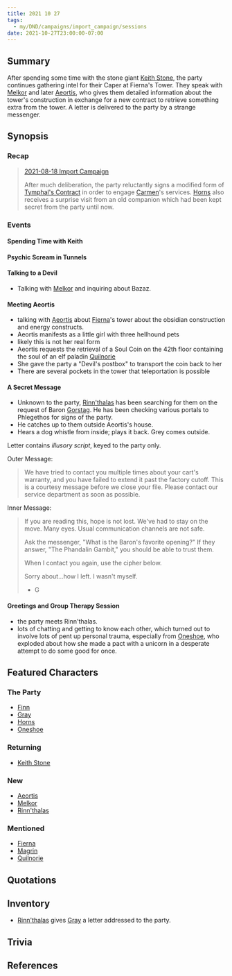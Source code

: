 ```yaml
---
title: 2021 10 27
tags:
  - my/DND/campaigns/import_campaign/sessions
date: 2021-10-27T23:00:00-07:00
---
```


## Summary

After spending some time with the stone giant [Keith Stone](/dnd/characters/np-cs/keith-stone/), the party continues gathering intel for their Caper at Fierna's Tower. They speak with [Melkor](/dnd/characters/np-cs/melkor/) and later [Aeortis](/dnd/characters/np-cs/aeortis/), who gives them detailed information about the tower's construction in exchange for a new contract to retrieve something extra from the tower. A letter is delivered to the party by a strange messenger.

## Synopsis

### Recap

> [2021-08-18 Import Campaign](/dnd/2021-08-18/)
>
> After much deliberation, the party reluctantly signs a modified form of [Tymphal's Contract](/dnd/other-notes/tymphals-contract/) in order to engage [Carmen](/dnd/characters/np-cs/carmen/)'s services. [Horns](/dnd/characters/horns/) also receives a surprise visit from an old companion which had been kept secret from the party until now.

### Events

#### Spending Time with Keith

#### Psychic Scream in Tunnels

#### Talking to a Devil

- Talking with [Melkor](/dnd/characters/np-cs/melkor/) and inquiring about Bazaz.

####  Meeting Aeortis

- talking with [Aeortis](/dnd/characters/np-cs/aeortis/) about [Fierna](/dnd/characters/np-cs/fierna/)'s tower about the obsidian construction and energy constructs.
- Aeortis manifests as a little girl with three hellhound pets
- likely this is not her real form
- Aeortis requests the retrieval of a Soul Coin on the 42th floor containing the soul of an elf paladin [Quilnorie](/dnd/characters/np-cs/quilnorie/)
- She gave the party a "Devil's postbox" to transport the coin back to her
- There are several pockets in the tower that teleportation is possible

#### A Secret Message

- Unknown to the party, [Rinn'thalas](/dnd/characters/rinnthalas-liadon/) has been searching for them on the request of Baron [Gorstag](/dnd/characters/gorstag/). He has been checking various portals to Phlegethos for signs of the party.
- He catches up to them outside Aeortis's house.
- Hears a dog whistle from inside; plays it back. Grey comes outside.

Letter contains _illusory script_, keyed to the party only.

Outer Message:

> We have tried to contact you multiple times about your cart's warranty, and you have failed to extend it past the factory cutoff. This is a courtesy message before we close your file. Please contact our service department as soon as possible.

Inner Message: 

> If you are reading this, hope is not lost. We've had to stay on the move. Many eyes. Usual communication channels are not safe.
> 
> Ask the messenger, "What is the Baron's favorite opening?" If they answer, "The Phandalin Gambit," you should be able to trust them.
>
> When I contact you again, use the cipher below. 
> 
> Sorry about...how I left. I wasn't myself.
>
> - G

#### Greetings and Group Therapy Session

- the party meets Rinn'thalas.
- lots of chatting and getting to know each other, which turned out to involve lots of pent up personal trauma, especially from [Oneshoe](/dnd/characters/oneshoe/), who exploded about how she made a pact with a unicorn in a desperate attempt to do some good for once.

## Featured Characters

### The Party

- [Finn](/dnd/characters/finn/)
- [Gray](/dnd/characters/haeltin-var-astora/)
- [Horns](/dnd/characters/horns/)
- [Oneshoe](/dnd/characters/oneshoe/)

### Returning

- [Keith Stone](/dnd/characters/np-cs/keith-stone/)

### New

- [Aeortis](/dnd/characters/np-cs/aeortis/)
- [Melkor](/dnd/characters/np-cs/melkor/)
- [Rinn'thalas](/dnd/characters/rinnthalas-liadon/)

### Mentioned

- [Fierna](/dnd/characters/np-cs/fierna/)
- [Magrin](/dnd/characters/np-cs/magrin/)
- [Quilnorie](/dnd/characters/np-cs/quilnorie/)

## Quotations

## Inventory

- [Rinn'thalas](/dnd/characters/rinnthalas-liadon/) gives [Gray](/dnd/characters/haeltin-var-astora/) a letter addressed to the party.

## Trivia

## References